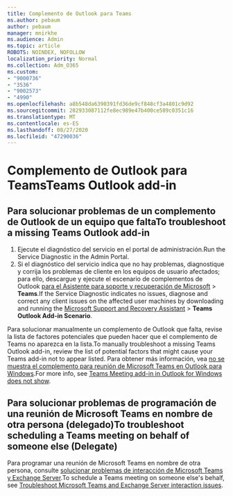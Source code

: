 ```yaml
---
title: Complemento de Outlook para Teams
ms.author: pebaum
author: pebaum
manager: mnirkhe
ms.audience: Admin
ms.topic: article
ROBOTS: NOINDEX, NOFOLLOW
localization_priority: Normal
ms.collection: Adm_O365
ms.custom:
- "9000736"
- "3536"
- "9002573"
- "4990"
ms.openlocfilehash: a8b548da6390391fd36de9cf848cf3a4801c9d92
ms.sourcegitcommit: 282933087112fe8ec989e47b400ce589c0351c16
ms.translationtype: MT
ms.contentlocale: es-ES
ms.lasthandoff: 08/27/2020
ms.locfileid: "47290036"
---
```

# <a name="teams-outlook-add-in"></a><span data-ttu-id="ca20c-102">Complemento de Outlook para Teams</span><span class="sxs-lookup"><span data-stu-id="ca20c-102">Teams Outlook add-in</span></span>

## <a name="to-troubleshoot-a-missing-teams-outlook-add-in"></a><span data-ttu-id="ca20c-103">Para solucionar problemas de un complemento de Outlook de un equipo que falta</span><span class="sxs-lookup"><span data-stu-id="ca20c-103">To troubleshoot a missing Teams Outlook add-in</span></span>

1. <span data-ttu-id="ca20c-104">Ejecute el diagnóstico del servicio en el portal de administración.</span><span class="sxs-lookup"><span data-stu-id="ca20c-104">Run the Service Diagnostic in the Admin Portal.</span></span> 
2. <span data-ttu-id="ca20c-105">Si el diagnóstico del servicio indica que no hay problemas, diagnostique y corrija los problemas de cliente en los equipos de usuario afectados; para ello, descargue y ejecute el escenario de complementos de Outlook [para el Asistente para soporte y recuperación de Microsoft](https://aka.ms/SaRA-TeamsAddInScenario)  >  **Teams**.</span><span class="sxs-lookup"><span data-stu-id="ca20c-105">If the Service Diagnostic indicates no issues, diagnose and correct any client issues on the affected user machines  by downloading and running the [Microsoft Support and Recovery Assistant](https://aka.ms/SaRA-TeamsAddInScenario) > **Teams Outlook Add-in Scenario**.</span></span>

<span data-ttu-id="ca20c-106">Para solucionar manualmente un complemento de Outlook que falta, revise la lista de factores potenciales que pueden hacer que el complemento de Teams no aparezca en la lista.</span><span class="sxs-lookup"><span data-stu-id="ca20c-106">To manually troubleshoot a missing Teams Outlook add-in, review the list of potential factors that might cause your Teams add-in not to appear listed.</span></span> <span data-ttu-id="ca20c-107">Para obtener más información, vea [no se muestra el complemento para reunión de Microsoft Teams en Outlook para Windows](https://docs.microsoft.com/microsoftteams/teams-add-in-for-outlook#teams-meeting-add-in-in-outlook-for-windows-does-not-show).</span><span class="sxs-lookup"><span data-stu-id="ca20c-107">For more info, see [Teams Meeting add-in in Outlook for Windows does not show](https://docs.microsoft.com/microsoftteams/teams-add-in-for-outlook#teams-meeting-add-in-in-outlook-for-windows-does-not-show).</span></span>

## <a name="to-troubleshoot-scheduling-a-teams-meeting-on-behalf-of-someone-else-delegate"></a><span data-ttu-id="ca20c-108">Para solucionar problemas de programación de una reunión de Microsoft Teams en nombre de otra persona (delegado)</span><span class="sxs-lookup"><span data-stu-id="ca20c-108">To troubleshoot scheduling a Teams meeting on behalf of someone else (Delegate)</span></span>

<span data-ttu-id="ca20c-109">Para programar una reunión de Microsoft Teams en nombre de otra persona, consulte [solucionar problemas de interacción de Microsoft Teams y Exchange Server](https://docs.microsoft.com/microsoftteams/troubleshoot/known-issues/teams-exchange-interaction-issue).</span><span class="sxs-lookup"><span data-stu-id="ca20c-109">To schedule a Teams meeting on someone else's behalf, see [Troubleshoot Microsoft Teams and Exchange Server interaction issues](https://docs.microsoft.com/microsoftteams/troubleshoot/known-issues/teams-exchange-interaction-issue).</span></span>
